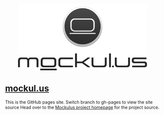 <p align="center" >
  <img src="https://raw.githubusercontent.com/Omgitsu/mockul.us/gh-pages/images/hero-logo-ultra-420x216.png" alt=“Mockulus” title=“Mockulus”>
</p>

# [mockul.us](http://mockul.us)
This is the GitHub pages site. Switch branch to gh-pages to view the site source
Head over to the [Mockulus project homepage](https://www.github.com/Omgitsu/Mockulus) for the project source.
